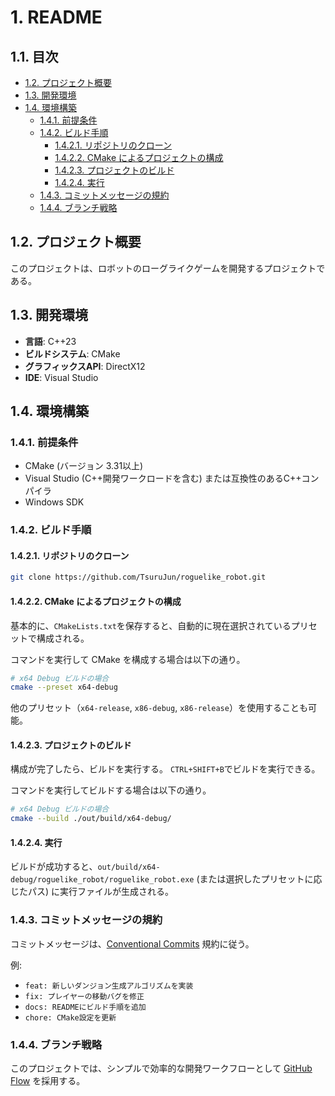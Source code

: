 # 1. README <!-- omit in toc -->

## 1.1. 目次 <!-- omit in toc -->

- [1.2. プロジェクト概要](#12-プロジェクト概要)
- [1.3. 開発環境](#13-開発環境)
- [1.4. 環境構築](#14-環境構築)
  - [1.4.1. 前提条件](#141-前提条件)
  - [1.4.2. ビルド手順](#142-ビルド手順)
    - [1.4.2.1. リポジトリのクローン](#1421-リポジトリのクローン)
    - [1.4.2.2. CMake によるプロジェクトの構成](#1422-cmake-によるプロジェクトの構成)
    - [1.4.2.3. プロジェクトのビルド](#1423-プロジェクトのビルド)
    - [1.4.2.4. 実行](#1424-実行)
  - [1.4.3. コミットメッセージの規約](#143-コミットメッセージの規約)
  - [1.4.4. ブランチ戦略](#144-ブランチ戦略)

## 1.2. プロジェクト概要

このプロジェクトは、ロボットのローグライクゲームを開発するプロジェクトである。

## 1.3. 開発環境

- **言語**: C++23
- **ビルドシステム**: CMake
- **グラフィックスAPI**: DirectX12
- **IDE**: Visual Studio

## 1.4. 環境構築

### 1.4.1. 前提条件

- CMake (バージョン 3.31以上)
- Visual Studio (C++開発ワークロードを含む) または互換性のあるC++コンパイラ
- Windows SDK

### 1.4.2. ビルド手順

#### 1.4.2.1. リポジトリのクローン

```bash
git clone https://github.com/TsuruJun/roguelike_robot.git
```

#### 1.4.2.2. CMake によるプロジェクトの構成

基本的に、`CMakeLists.txt`を保存すると、自動的に現在選択されているプリセットで構成される。

コマンドを実行して CMake を構成する場合は以下の通り。

```bash
# x64 Debug ビルドの場合
cmake --preset x64-debug
```

他のプリセット（`x64-release`, `x86-debug`, `x86-release`）を使用することも可能。

#### 1.4.2.3. プロジェクトのビルド

構成が完了したら、ビルドを実行する。
`CTRL+SHIFT+B`でビルドを実行できる。

コマンドを実行してビルドする場合は以下の通り。

```bash
# x64 Debug ビルドの場合
cmake --build ./out/build/x64-debug/
```

#### 1.4.2.4. 実行

ビルドが成功すると、`out/build/x64-debug/roguelike_robot/roguelike_robot.exe` (または選択したプリセットに応じたパス) に実行ファイルが生成される。

### 1.4.3. コミットメッセージの規約

コミットメッセージは、[Conventional Commits](https://www.conventionalcommits.org/ja/v1.0.0/) 規約に従う。

例:

- `feat: 新しいダンジョン生成アルゴリズムを実装`
- `fix: プレイヤーの移動バグを修正`
- `docs: READMEにビルド手順を追加`
- `chore: CMake設定を更新`

### 1.4.4. ブランチ戦略

このプロジェクトでは、シンプルで効率的な開発ワークフローとして [GitHub Flow](https://docs.github.com/ja/get-started/quickstart/github-flow) を採用する。
